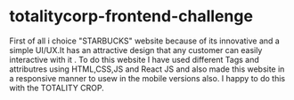 # totalitycorp-frontend-challenge
First of all i choice "STARBUCKS" website because of its innovative and a simple UI/UX.It has an attractive design that any customer can easily interactive with it .
To do this website I have used different Tags and attributres using HTML,CSS,JS and React JS and also made this website in a responsive manner to usew in the mobile versions also.
I happy to do this with the TOTALITY CROP.

